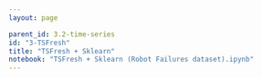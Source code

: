 ```yaml
---
layout: page

parent_id: 3.2-time-series
id: "3-TSFresh"
title: "TSFresh + Sklearn"
notebook: "TSFresh + Sklearn (Robot Failures dataset).ipynb"
---
```

